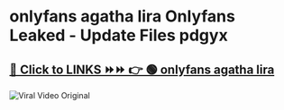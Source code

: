 
 # onlyfans agatha lira Onlyfans Leaked - Update Files pdgyx

## <h2><a href="https://clipsfans.com/onlyfans_agatha_lira&ref=git">🔗 Click to LINKS ⏩⏩ 👉 🟢 onlyfans agatha lira </a></h2>

<a href="https://clipsfans.com/onlyfans_agatha_lira&ref=git" rel="nofollow" data-target="animated-image.originalLink"><img src="https://i.ibb.co.com/xMMVF88/686577567.gif" alt="Viral Video Original" style="max-width: 100%; display: inline-block;" data-target="animated-image.originalImage"></a>

